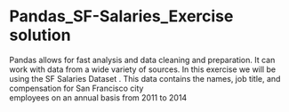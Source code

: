 # Pandas_SF-Salaries_Exercise solution
Pandas allows	for	fast	analysis	and	data	cleaning	and	preparation.
It	can	work	with	data	from	a	wide	variety	of	sources.
In	this	exercise	we	will	be	using	the	SF	Salaries	Dataset	.
This	data	contains	the	names,	job	title,	and	compensation	for	San	Francisco	city	
employees	on	an	annual	basis	from	2011	to	2014
